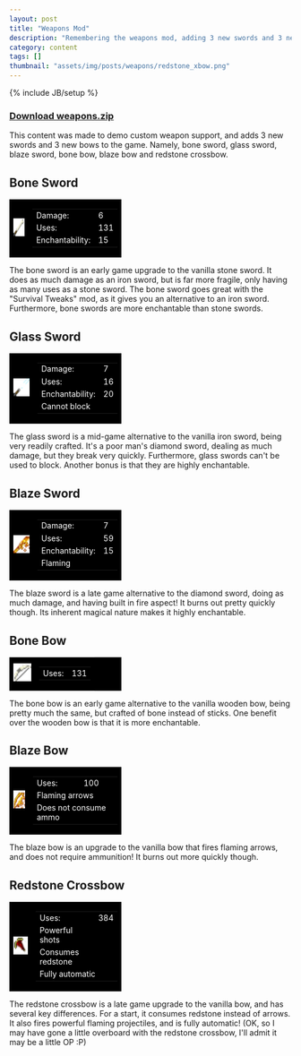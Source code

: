 ```yaml
---
layout: post
title: "Weapons Mod"
description: "Remembering the weapons mod, adding 3 new swords and 3 new bows"
category: content
tags: []
thumbnail: "assets/img/posts/weapons/redstone_xbow.png"
---
```

{% include JB/setup %}

<style>
table.weapon-table {
  background-color: black;
  color: white;
  width: 200px;
}
</style>

### [Download weapons.zip](/assets/files/downloads/weapons.zip)

This content was made to demo custom weapon support, and adds 3 new swords and 3 new bows to the game. Namely, bone sword, glass sword, blaze sword, bone bow, blaze bow and redstone crossbow.

<!--more-->

## Bone Sword

<table class='weapon-table'>
  <tr>
    <td>
      <img alt="Bone Sword" src="assets/img/posts/weapons/bone_sword.png" height="32" width="32" />
    </td>
    <td>
      <table>
  <tr><td>
      Damage:
    </td><td>
      6
    </td>
  </tr>
  <tr><td>
      Uses:
    </td><td>
      131
    </td>
  </tr>
  <tr><td>
      Enchantability:
    </td><td> 
      15
    </td>
  </tr>
</table>
</td>
</tr>
</table>

The bone sword is an early game upgrade to the vanilla stone sword. It does as much damage as an iron sword, but is far more fragile, only having as many uses as a stone sword. The bone sword goes great with the "Survival Tweaks" mod, as it gives you an alternative to an iron sword. Furthermore, bone swords are more enchantable than stone swords.

## Glass Sword

<table class='weapon-table'>
  <tr>
    <td>
      <img alt="Glass Sword" src="assets/img/posts/weapons/glass_sword.png" height="32" width="32" />
    </td>
    <td>
      <table>
  <tr><td>
      Damage:
    </td><td>
      7
    </td>
  </tr>
  <tr><td>
      Uses:
    </td><td>
      16
    </td>
  </tr>
  <tr><td>
      Enchantability:
    </td><td> 
      20
    </td>
  </tr>
  <tr><td colspan="2">
      Cannot block
  </td></tr>
</table>
</td>
</tr>
</table>


The glass sword is a mid-game alternative to the vanilla iron sword, being very readily crafted. It's a poor man's diamond sword, dealing as much damage, but they break very quickly. Furthermore, glass swords can't be used to block. Another bonus is that they are highly enchantable.

## Blaze Sword

<table class='weapon-table'>
  <tr>
    <td>
      <img alt="Blaze Sword" src="assets/img/posts/weapons/blaze_sword.png" height="32" width="32" />
    </td>
    <td>
      <table>
  <tr><td>
      Damage:
    </td><td>
      7
    </td>
  </tr>
  <tr><td>
      Uses:
    </td><td>
      59
    </td>
  </tr>
  <tr><td>
      Enchantability:
    </td><td> 
      15
    </td>
  </tr>
  <tr><td colspan="2">
      Flaming
  </td></tr>
</table>
</td>
</tr>
</table>

The blaze sword is a late game alternative to the diamond sword, doing as much damage, and having built in fire aspect! It burns out pretty quickly though. Its inherent magical nature makes it highly enchantable.

## Bone Bow

<table class='weapon-table'>
  <tr>
    <td>
      <img alt="Bone Bow" src="assets/img/posts/weapons/bone_bow.png" height="32" width="32" />
    </td>
    <td>
      <table>
  <tr><td>
      Uses:
    </td><td>
      131
    </td>
  </tr>
</table>
</td>
</tr>
</table>

The bone bow is an early game alternative to the vanilla wooden bow, being pretty much the same, but crafted of bone instead of sticks. One benefit over the wooden bow is that it is more enchantable.

## Blaze Bow

<table class='weapon-table'>
  <tr>
    <td>
      <img alt="Blaze Bow" src="assets/img/posts/weapons/blaze_bow.png" height="32" width="32" />
    </td>
    <td>
      <table>
  <tr><td>
      Uses:
    </td><td>
      100
    </td>
  </tr>
  <tr><td colspan="2">
      Flaming arrows
    </td>
  </tr>
  <tr><td colspan="2">
      Does not consume ammo
    </td>
  </tr>
</table>
</td>
</tr>
</table>

The blaze bow is an upgrade to the vanilla bow that fires flaming arrows, and does not require ammunition! It burns out more quickly though.

## Redstone Crossbow

<table class='weapon-table'>
  <tr>
    <td>
      <img alt="Redstone Crossbow" src="assets/img/posts/weapons/redstone_xbow.png" height="32" width="32" />
    </td>
    <td>
      <table>
  <tr><td>
      Uses:
    </td><td>
      384
    </td>
  </tr>
  <tr><td>
      Powerful shots
    </td>
  </tr>
  <tr><td colspan="2">
      Consumes redstone
    </td>
  </tr>
  <tr><td colspan="2">
      Fully automatic
    </td>
  </tr>
</table>
</td>
</tr>
</table>



The redstone crossbow is a late game upgrade to the vanilla bow, and has several key differences. For a start, it consumes redstone instead of arrows. It also fires powerful flaming projectiles, and is fully automatic! (OK, so I may have gone a little overboard with the redstone crossbow, I'll admit it may be a little OP :P)